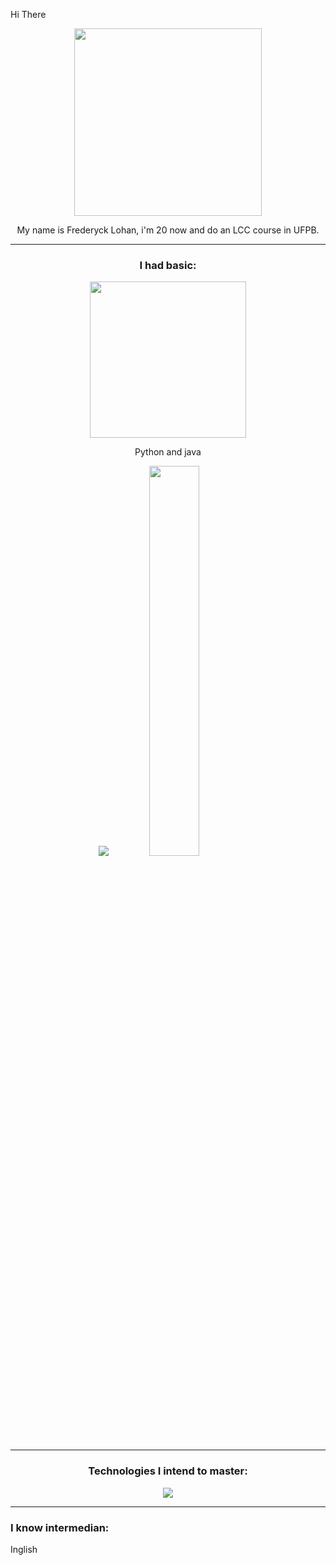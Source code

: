 Hi There
<div align = "center">
  <img src="https://i.pinimg.com/originals/c4/1e/30/c41e304c90f23e849be92efcfe096b9e.gif" width="300" />
  
  My name is Frederyck Lohan, i'm 20 now and do an LCC course in UFPB. 

  ---
  ### I had basic:

 <img src="https://user-images.githubusercontent.com/45157446/161337980-87a1b2e4-99ea-4fc8-ab1e-faa61357b40d.gif" width="250" />
  
  Python and java

  <img src= "https://github-readme-stats.vercel.app/api?username=gowther1387&show_icons=true&theme=dark" />
  
  <img src="https://github-readme-stats.vercel.app/api/top-langs/?username=gowther1387&layout=compact&theme=dark" width="40%"/>

  ---
  ### Technologies I intend to master:
  
  <img src="https://skillicons.dev/icons?i=python,java,css,git,vscode,html,nodejs,javascript,kotlin,androidstudio,mysql,figma&perline=7" />
</div>

  ---
  ### I know intermedian:
Inglish
